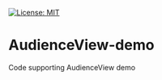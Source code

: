 [![License: MIT](https://img.shields.io/badge/License-MIT-yellow.svg)](https://opensource.org/licenses/MIT)

# AudienceView-demo
Code supporting AudienceView demo

